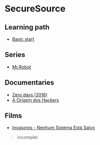 <div>
  <h1>SecureSource</h1>
</div>

<div name="learning path">
  <h2>Learning path</h2>

  <ul>
    <li><a href="https://www.hackers-arise.com/getting-started">Basic start</a></li>
  </ul>
</div>

<!-- series -->
<div name="series">
  <h2>Series</h2>
<!-- links -->  
 <ul>
   <li><a href="https://redecanais.zip/watch.php?vid=1d81deceb">Mr.Robot</a></li>
 </ul>
 
</div>

<!-- documentaries -->
<div name="documentaries">
  <h2>Documentaries</h2>
  
<!-- links -->
  <ul>
    <li><a href="https://archive.org/details/zero.-days.-2016.720p">Zero days (2016)</a></li>
    <li><a href="https://youtu.be/pJu1dAK8SO0?si=nuTeqhKBlVwFp37v">A Origem dos Hackers</a></li>
  </ul>

</div>

<!-- films -->
<div name="films">
  <h2>Films</h2>

  <!-- links -->
  <ul>
    <li><a href="https://www.primevideo.com/-/pt/detail/Invasores---Nenhum-Sistema-Est%C3%A1-Salvo/0RMPF3BL6TCIR1VPHKJKSBS17I">Invasores - Nenhum Sistema Está Salvo</a></li>
  </ul>
  
</div>

> incomplet
